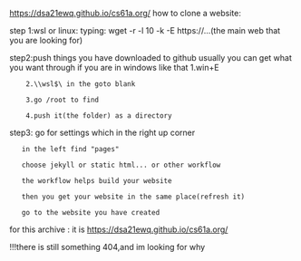 https://dsa21ewq.github.io/cs61a.org/ 
how to clone a website:





step 1:wsl or linux:
typing:
    wget -r -l 10 -k -E https://...(the main web that you are looking for)



    
step2:push things you have downloaded to github 
    usually you can get what you want through if you are in windows like that
        1.win+E
        
        2.\\wsl$\ in the goto blank
        
        3.go /root to find 
        
        4.push it(the folder) as a directory
        



        
 step3:
       go for settings which in the right up corner
       
       in the left find "pages"
       
       choose jekyll or static html... or other workflow
       
       the workflow helps build your website
       
       then you get your website in the same place(refresh it)
       
       go to the website you have created


       
 for this archive :
 it is https://dsa21ewq.github.io/cs61a.org/


 !!!there is still something 404,and im looking for why
       
        

